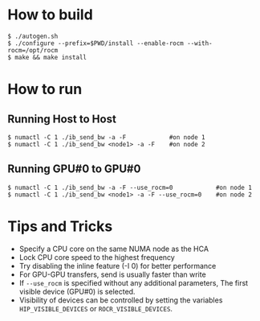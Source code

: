 # How to build
```
$ ./autogen.sh
$ ./configure --prefix=$PWD/install --enable-rocm --with-rocm=/opt/rocm
$ make && make install
```

# How to run

## Running Host to Host
```
$ numactl -C 1 ./ib_send_bw -a -F            #on node 1
$ numactl -C 1 ./ib_send_bw <node1> -a -F    #on node 2
```

## Running GPU#0 to GPU#0
```
$ numactl -C 1 ./ib_send_bw -a -F --use_rocm=0            #on node 1
$ numactl -C 1 ./ib_send_bw <node1> -a -F --use_rocm=0    #on node 2
```

# Tips and Tricks
 * Specify a CPU core on the same NUMA node as the HCA
 * Lock CPU core speed to the highest frequency
 * Try disabling the inline feature (-I 0) for better performance
 * For GPU-GPU transfers, send is usually faster than write
 * If `--use_rocm` is specified without any additional parameters,
   The first visible device (GPU#0) is selected.
 * Visibility of devices can be controlled by setting the variables
   `HIP_VISIBLE_DEVICES` or `ROCR_VISIBLE_DEVICES`.
